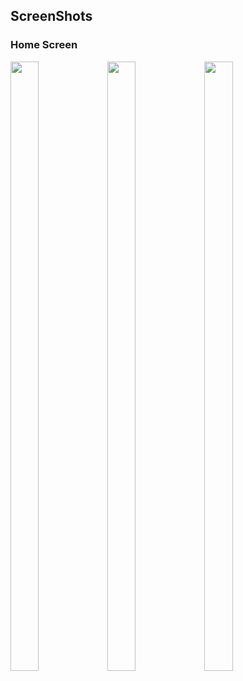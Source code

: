 ## ScreenShots
<h3>Home Screen</h3>
<img width="30%" height="50%" src="https://raw.githubusercontent.com/TanmayDaga/AndroidCourseZainFarhan/main/Photos%20for%20different%20Apps/Pets/Home%20Screen.png">

<img width="30%" height="50%" src="https://raw.githubusercontent.com/TanmayDaga/AndroidCourseZainFarhan/main/Photos%20for%20different%20Apps/Pets/Edit%20pet%20screen.png">
<img width="30%" height="50%" src="https://raw.githubusercontent.com/TanmayDaga/AndroidCourseZainFarhan/main/Photos%20for%20different%20Apps/Pets/New%20Pet%20Screen.png">